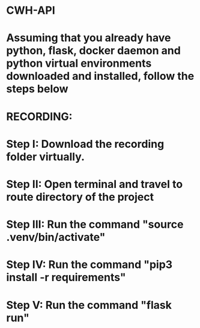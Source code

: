 # CWH-API

# Assuming that you already have python, flask, docker daemon and python virtual environments downloaded and installed, follow the steps below

# RECORDING:
# Step I: Download the recording folder virtually.
# Step II: Open terminal and travel to route directory of the project
# Step III: Run the command "source .venv/bin/activate" 
# Step IV: Run the command "pip3 install -r requirements"
# Step V: Run the command "flask run"
